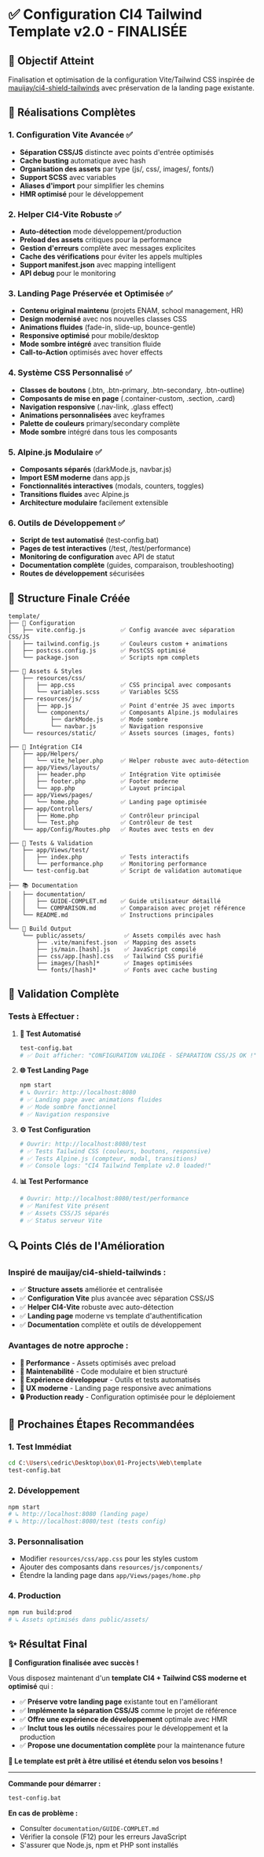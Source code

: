 # ✅ Configuration CI4 Tailwind Template v2.0 - FINALISÉE

## 🎯 Objectif Atteint

Finalisation et optimisation de la configuration Vite/Tailwind CSS inspirée de [mauijay/ci4-shield-tailwinds](https://github.com/mauijay/ci4-shield-tailwinds) avec préservation de la landing page existante.

## 🚀 Réalisations Complètes

### **1. Configuration Vite Avancée ✅**
- **Séparation CSS/JS** distincte avec points d'entrée optimisés
- **Cache busting** automatique avec hash
- **Organisation des assets** par type (js/, css/, images/, fonts/)
- **Support SCSS** avec variables
- **Aliases d'import** pour simplifier les chemins
- **HMR optimisé** pour le développement

### **2. Helper CI4-Vite Robuste ✅**
- **Auto-détection** mode développement/production
- **Preload des assets** critiques pour la performance
- **Gestion d'erreurs** complète avec messages explicites
- **Cache des vérifications** pour éviter les appels multiples
- **Support manifest.json** avec mapping intelligent
- **API debug** pour le monitoring

### **3. Landing Page Préservée et Optimisée ✅**
- **Contenu original maintenu** (projets ENAM, school management, HR)
- **Design modernisé** avec nos nouvelles classes CSS
- **Animations fluides** (fade-in, slide-up, bounce-gentle)
- **Responsive optimisé** pour mobile/desktop
- **Mode sombre intégré** avec transition fluide
- **Call-to-Action** optimisés avec hover effects

### **4. Système CSS Personnalisé ✅**
- **Classes de boutons** (.btn, .btn-primary, .btn-secondary, .btn-outline)
- **Composants de mise en page** (.container-custom, .section, .card)
- **Navigation responsive** (.nav-link, .glass effect)
- **Animations personnalisées** avec keyframes
- **Palette de couleurs** primary/secondary complète
- **Mode sombre** intégré dans tous les composants

### **5. Alpine.js Modulaire ✅**
- **Composants séparés** (darkMode.js, navbar.js)
- **Import ESM moderne** dans app.js
- **Fonctionnalités interactives** (modals, counters, toggles)
- **Transitions fluides** avec Alpine.js
- **Architecture modulaire** facilement extensible

### **6. Outils de Développement ✅**
- **Script de test automatisé** (test-config.bat)
- **Pages de test interactives** (/test, /test/performance)
- **Monitoring de configuration** avec API de statut
- **Documentation complète** (guides, comparaison, troubleshooting)
- **Routes de développement** sécurisées

## 📁 Structure Finale Créée

```
template/
├── 🔧 Configuration
│   ├── vite.config.js          ✅ Config avancée avec séparation CSS/JS
│   ├── tailwind.config.js      ✅ Couleurs custom + animations
│   ├── postcss.config.js       ✅ PostCSS optimisé
│   └── package.json            ✅ Scripts npm complets
│
├── 🎨 Assets & Styles
│   ├── resources/css/
│   │   ├── app.css             ✅ CSS principal avec composants
│   │   └── variables.scss      ✅ Variables SCSS
│   ├── resources/js/
│   │   ├── app.js              ✅ Point d'entrée JS avec imports
│   │   └── components/         ✅ Composants Alpine.js modulaires
│   │       ├── darkMode.js     ✅ Mode sombre
│   │       └── navbar.js       ✅ Navigation responsive
│   └── resources/static/       ✅ Assets sources (images, fonts)
│
├── 🔗 Intégration CI4
│   ├── app/Helpers/
│   │   └── vite_helper.php     ✅ Helper robuste avec auto-détection
│   ├── app/Views/layouts/
│   │   ├── header.php          ✅ Intégration Vite optimisée
│   │   ├── footer.php          ✅ Footer moderne
│   │   └── app.php             ✅ Layout principal
│   ├── app/Views/pages/
│   │   └── home.php            ✅ Landing page optimisée
│   ├── app/Controllers/
│   │   ├── Home.php            ✅ Contrôleur principal
│   │   └── Test.php            ✅ Contrôleur de test
│   └── app/Config/Routes.php   ✅ Routes avec tests en dev
│
├── 🧪 Tests & Validation
│   ├── app/Views/test/
│   │   ├── index.php           ✅ Tests interactifs
│   │   └── performance.php     ✅ Monitoring performance
│   └── test-config.bat         ✅ Script de validation automatique
│
├── 📚 Documentation
│   ├── documentation/
│   │   ├── GUIDE-COMPLET.md    ✅ Guide utilisateur détaillé
│   │   └── COMPARISON.md       ✅ Comparaison avec projet référence
│   └── README.md               ✅ Instructions principales
│
└── 🚀 Build Output
    └── public/assets/           ✅ Assets compilés avec hash
        ├── .vite/manifest.json  ✅ Mapping des assets
        ├── js/main.[hash].js    ✅ JavaScript compilé
        ├── css/app.[hash].css   ✅ Tailwind CSS purifié
        ├── images/[hash]*       ✅ Images optimisées
        └── fonts/[hash]*        ✅ Fonts avec cache busting
```

## 🎯 Validation Complète

### **Tests à Effectuer :**

1. **🧪 Test Automatisé**
   ```bash
   test-config.bat
   # ✅ Doit afficher: "CONFIGURATION VALIDÉE - SÉPARATION CSS/JS OK !"
   ```

2. **🌐 Test Landing Page**
   ```bash
   npm start
   # ↳ Ouvrir: http://localhost:8080
   # ✅ Landing page avec animations fluides
   # ✅ Mode sombre fonctionnel
   # ✅ Navigation responsive
   ```

3. **⚙️ Test Configuration**
   ```bash
   # Ouvrir: http://localhost:8080/test
   # ✅ Tests Tailwind CSS (couleurs, boutons, responsive)
   # ✅ Tests Alpine.js (compteur, modal, transitions)
   # ✅ Console logs: "CI4 Tailwind Template v2.0 loaded!"
   ```

4. **📊 Test Performance**
   ```bash
   # Ouvrir: http://localhost:8080/test/performance
   # ✅ Manifest Vite présent
   # ✅ Assets CSS/JS séparés
   # ✅ Status serveur Vite
   ```

## 🔍 Points Clés de l'Amélioration

### **Inspiré de mauijay/ci4-shield-tailwinds :**
- ✅ **Structure assets** améliorée et centralisée
- ✅ **Configuration Vite** plus avancée avec séparation CSS/JS
- ✅ **Helper CI4-Vite** robuste avec auto-détection
- ✅ **Landing page** moderne vs template d'authentification
- ✅ **Documentation** complète et outils de développement

### **Avantages de notre approche :**
- **🚀 Performance** - Assets optimisés avec preload
- **🔧 Maintenabilité** - Code modulaire et bien structuré
- **👥 Expérience développeur** - Outils et tests automatisés
- **📱 UX moderne** - Landing page responsive avec animations
- **🔒 Production ready** - Configuration optimisée pour le déploiement

## 🎯 Prochaines Étapes Recommandées

### **1. Test Immédiat**
```bash
cd C:\Users\cedric\Desktop\box\01-Projects\Web\template
test-config.bat
```

### **2. Développement**
```bash
npm start
# ↳ http://localhost:8080 (landing page)
# ↳ http://localhost:8080/test (tests config)
```

### **3. Personnalisation**
- Modifier `resources/css/app.css` pour les styles custom
- Ajouter des composants dans `resources/js/components/`
- Étendre la landing page dans `app/Views/pages/home.php`

### **4. Production**
```bash
npm run build:prod
# ↳ Assets optimisés dans public/assets/
```

## ✨ Résultat Final

**🎉 Configuration finalisée avec succès !**

Vous disposez maintenant d'un **template CI4 + Tailwind CSS moderne et optimisé** qui :

- ✅ **Préserve votre landing page** existante tout en l'améliorant
- ✅ **Implémente la séparation CSS/JS** comme le projet de référence
- ✅ **Offre une expérience de développement** optimale avec HMR
- ✅ **Inclut tous les outils** nécessaires pour le développement et la production
- ✅ **Propose une documentation complète** pour la maintenance future

**🚀 Le template est prêt à être utilisé et étendu selon vos besoins !**

---

**Commande pour démarrer :**
```bash
test-config.bat
```

**En cas de problème :**
- Consulter `documentation/GUIDE-COMPLET.md`
- Vérifier la console (F12) pour les erreurs JavaScript
- S'assurer que Node.js, npm et PHP sont installés
